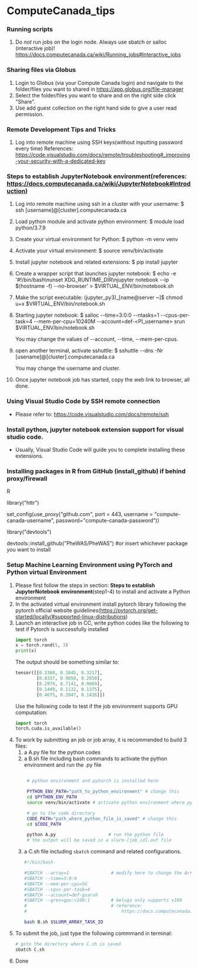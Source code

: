 # ComputeCanada_tips

### Running scripts
1) Do *not* run jobs on the login node. Always use sbatch or salloc (interactive job)! https://docs.computecanada.ca/wiki/Running_jobs#Interactive_jobs

### Sharing files via Globus
1) Login to Globus (via your Compute Canada login) and navigate to the folder/files you want to shared in https://app.globus.org/file-manager
2) Select the folder/files you want to share and on the right side click "Share". 
3) Use add guest collection on the right hand side to give a user read permission.


### Remote Development Tips and Tricks
1) Log into remote machine using SSH keys(without inputting password every time)  References: https://code.visualstudio.com/docs/remote/troubleshooting#_improving-your-security-with-a-dedicated-key


### Steps to establish JupyterNotebook environment(references: https://docs.computecanada.ca/wiki/JupyterNotebook#Introduction)

1) Log into remote machine using ssh in a cluster with your username: $ ssh [username]@[cluster].computecanada.ca

2) Load python module and activate python environment: $ module load python/3.7.9

3) Create your virtual environment for Python: $ python -m venv venv

4) Activate your virtual environment: $ source venv/bin/activate

5) Install jupyter notebook and related extensions: $ pip install jupyter

6) Create a wrapper script that launches jupyter notebook: $ echo -e '#!/bin/bash\nunset XDG_RUNTIME_DIR\njupyter notebook --ip $(hostname -f) --no-browser' > $VIRTUAL_ENV/bin/notebook.sh

7) Make the script executable: (jupyter_py3)_[name@server ~]$ chmod u+x $VIRTUAL_ENV/bin/notebook.sh

8) Starting jupyter notebook: $ salloc --time=3:0:0 --ntasks=1 --cpus-per-task=4 --mem-per-cpu=10240M --account=def-<PI_username> srun $VIRTUAL_ENV/bin/notebook.sh

   You may change the values of --account, --time, --mem-per-cpus.

9) open another terminal, activate sshuttle: $ sshuttle --dns -Nr [usename]@[cluster].computecanada.ca
  
   You may change the username and cluster.

10) Once jupyter notebook job has started, copy the web link to browser, all done.

### Using Visual Studio Code by SSH remote connection
- Please refer to: https://code.visualstudio.com/docs/remote/ssh


### Install python, jupyter notebook extension support for visual studio code.
- Usually, Visual Studio Code will guide you to complete installing these extensions.

### Installing packages in R from GitHub (install_github) if behind proxy/firewall
  R 
  <p>library("httr")<p/>
  <p>set_config(use_proxy("github.com", port = 443, username = "compute-canada-username", password="compute-canada-password"))<p/>
  <p>library("devtools")<p/>
  <p>devtools::install_github("PheWAS/PheWAS") #or insert whichever package you want to install<p/>


### Setup Machine Learning Environment using PyTorch and Python virtual Environment

1) Please first follow the steps in section: **Steps to establish JupyterNotebook environment**(step1-4) to install and activate a Python environment
2) In the activated virtual environment install pytorch library following the pytorch official website guidelines(https://pytorch.org/get-started/locally/#supported-linux-distributions)
3) Launch an interactive job in CC, write python codes like the following to test if Pytorch is successfully installed
    ```python
    import torch
    x = torch.rand(5, 3)
    print(x)
    ```
    The output should be something similar to:
    ```python
    tensor([[0.3380, 0.3845, 0.3217],
            [0.8337, 0.9050, 0.2650],
            [0.2979, 0.7141, 0.9069],
            [0.1449, 0.1132, 0.1375],
            [0.4675, 0.3947, 0.1426]])
    ```
    Use the following code to test if the job environment supports GPU computation:
    ```python
    import torch
    torch.cuda.is_available()
    ```
4) To work by submitting an job or job array, it is recommended to build 3 files: 
    1. a A.py file for the python codes
    2. a B.sh file including bash commands to activate the python environment and run the .py file
       ```bash

        # python environment and pytorch is installed here

        PYTHON_ENV_PATH="path_to_python_environment" # change this
        cd $PYTHON_ENV_PATH
        source venv/bin/activate # activate python environment where pytorch is installed

        # go to the code directory
        CODE_PATH="path_where_python_file_is_saved" # change this
        cd $CODE_PATH

        python A.py                    # run the python file
        # the output will be saved in a slurm-[job_id].out file
       ```
    3. a C.sh file including `sbatch` command and related configurations.
       ```bash
       #!/bin/bash

       #SBATCH --array=1                # modify here to change the Array
       #SBATCH --time=3:0:0
       #SBATCH --mem-per-cpu=5G
       #SBATCH --cpus-per-task=4
       #SBATCH --account=def-gsarah
       #SBATCH --gres=gpu:v100:1        # beluga only supports v100
       #                                # reference:
       #                                    https://docs.computecanada.ca/wiki/Using_GPUs_with_Slurm

       bash B.sh $SLURM_ARRAY_TASK_ID
       ```
5) To submit the job, just type the following commmand in terminal:
     ```bash
     # goto the directory where C.sh is saved
     sbatch C.sh
     ```
6) Done
     
